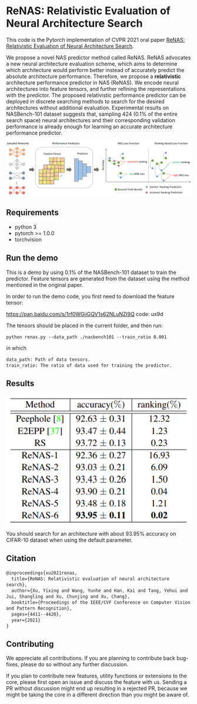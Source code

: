 # ReNAS: Relativistic Evaluation of Neural Architecture Search
This code is the Pytorch implementation of CVPR 2021 oral paper [ReNAS: Relativistic Evaluation of Neural Architecture Search](https://openaccess.thecvf.com/content/CVPR2021/papers/Xu_ReNAS_Relativistic_Evaluation_of_Neural_Architecture_Search_CVPR_2021_paper.pdf).

We propose a novel NAS predictor method called ReNAS.  ReNAS advocates a new neural architecture evaluation scheme, which aims to determine which architecture would perform better instead of accurately predict the absolute architecture performance. Therefore, we propose a **relativistic** architecture performance predictor in NAS (ReNAS). We encode neural architectures into feature tensors, and further refining the representations with the predictor. The proposed relativistic performance predictor can be deployed in discrete searching methods to search for the desired architectures without additional evaluation. Experimental results on NASBench-101 dataset suggests that, sampling 424 (0.1% of the entire search space) neural architectures and their corresponding validation performance is already enough for learning an accurate architecture performance predictor. 

<p align="center">
<img src="figure/1.PNG" width="800">
</p>


## Requirements
- python 3
- pytorch >= 1.0.0
- torchvision

## Run the demo

This is a demo by using 0.1% of the NASBench-101 dataset to train the predictor. Feature tensors are generated from the dataset using the method mentioned in the original paper.

In order to run the demo code, you first need to download the feature tensor:

https://pan.baidu.com/s/1rf0WGiiGQV1s62NLuNZl9Q
code: ux9d

The tensors should be placed in the current folder, and then run: 

```shell
python renas.py --data_path ./nasbench101 --train_ratio 0.001
```
in which
```
data_path: Path of data tensors.
train_ratio: The ratio of data used for training the predictor.
```


## Results
<p align="center">
<img src="figure/result.PNG" width="600">
</p>

You should search for an architecture with about 93.95% accuracy on CIFAR-10 dataset when using the default parameter.


## Citation
	@inproceedings{xu2021renas,
	  title={ReNAS: Relativistic evaluation of neural architecture search},
	  author={Xu, Yixing and Wang, Yunhe and Han, Kai and Tang, Yehui and Jui, Shangling and Xu, Chunjing and Xu, Chang},
	  booktitle={Proceedings of the IEEE/CVF Conference on Computer Vision and Pattern Recognition},
	  pages={4411--4420},
	  year={2021}
	}

## Contributing
We appreciate all contributions. If you are planning to contribute back bug-fixes, please do so without any further discussion.

If you plan to contribute new features, utility functions or extensions to the core, please first open an issue and discuss the feature with us. Sending a PR without discussion might end up resulting in a rejected PR, because we might be taking the core in a different direction than you might be aware of.
